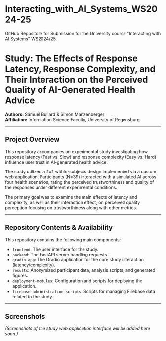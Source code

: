 # Interacting_with_AI_Systems_WS2024-25
GitHub Repository for Submission for the University course "Interacting with AI Systems" WS2024/25.

# Study: The Effects of Response Latency, Response Complexity, and Their Interaction on the Perceived Quality of AI-Generated Health Advice

**Authors:** Samuel Bullard & Simon Manzenberger  
**Affiliation:** Information Science Faculty, University of Regensburg

---

## Project Overview

This repository accompanies an experimental study investigating how response latency (Fast vs. Slow) and response complexity (Easy vs. Hard) influence user trust in AI-generated health advice.

The study utilized a 2x2 within-subjects design implemented via a custom web application. Participants (N=39) interacted with a simulated AI across four health scenarios, rating the perceived trustworthiness and quality of the responses under different experimental conditions.

The primary goal was to examine the main effects of latency and complexity, as well as their interaction effect, on perceived quality perception focusing on trustworthiness along with other metrics.

---

## Repository Contents & Availability

This repository contains the following main components:

*   `frontend`: The user interface for the study.
*   `backend`: The FastAPI server handling requests.
*   `gradio_app`: The Gradio application for the core study interaction (latency/complexity).
*   `results`: Anonymized participant data, analysis scripts, and generated figures.
*   `deployment-modules`: Configuration and scripts for deploying the application.
*   `firebase-administration-scripts`: Scripts for managing Firebase data related to the study.

---

## Screenshots

*(Screenshots of the study web application interface will be added here soon.)*
